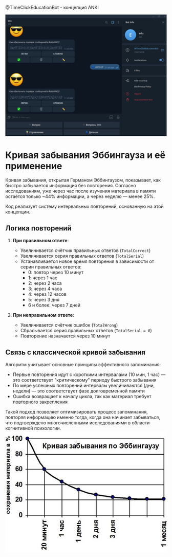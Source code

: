 @TimeClickEducationBot - концепция ANKI 

![img.png](docs/bot.png)
# Кривая забывания Эббингауза и её применение

Кривая забывания, открытая Германом Эббингаузом, показывает, как быстро забывается информация без повторения. Согласно исследованиям, уже через час после изучения материала в памяти остаётся только ~44% информации, а через неделю — менее 25%.

Код реализует систему интервальных повторений, основанную на этой концепции.

## Логика повторений

1. **При правильном ответе**:
    - Увеличивается счётчик правильных ответов (`TotalCorrect`)
    - Увеличивается серия правильных ответов (`TotalSerial`)
    - Устанавливается новое время повторения в зависимости от серии правильных ответов:
        - 0: повтор через 10 минут
        - 1: через 1 час
        - 2: через 2 часа
        - 3: через 4 часа
        - 4: через 12 часов
        - 5: через 3 дня
        - 6 и более: через 7 дней

2. **При неправильном ответе**:
    - Увеличивается счётчик ошибок (`TotalWrong`)
    - Сбрасывается серия правильных ответов (`TotalSerial = 0`)
    - Повторение назначается через 10 минут

## Связь с классической кривой забывания

Алгоритм учитывает основные принципы эффективного запоминания:
- Первые повторения идут с короткими интервалами (10 мин, 1 час) — это соответствует "критическому" периоду быстрого забывания
- По мере успешных повторений интервалы увеличиваются (дни, недели) — это соответствует фазе долговременной памяти
- Ошибка возвращает к началу цикла, так как материал требует повторного закрепления

Такой подход позволяет оптимизировать процесс запоминания, повторяя информацию именно тогда, когда она начинает забываться, что подтверждено многочисленными исследованиями в области когнитивной психологии.
![img_1.png](docs/forgotten.png)